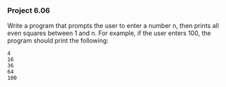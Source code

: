 ### Project 6.06
Write a program that prompts the user to enter a number n, then prints all even
squares between 1 and n. For example, if the user enters 100, the program should
print the following:

```
4
16
36
64
100
```
